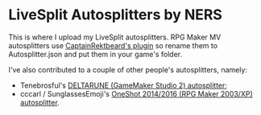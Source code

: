 # LiveSplit Autosplitters by NERS
This is where I upload my LiveSplit autosplitters.
RPG Maker MV autosplitters use [CaptainRektbeard's plugin](https://github.com/samjones246/rpgmmv-livesplit/blob/master/js/plugins/LiveSplit.js) so rename them to Autosplitter.json and put them in your game's folder.

I've also contributed to a couple of other people's autosplitters, namely:
- Tenebrosful's [DELTARUNE (GameMaker Studio 2) autosplitter](https://github.com/Tenebrosful/DELTARUNE-Livesplit.Autosplitter);
- cccarl / SunglassesEmoji's [OneShot 2014/2016 (RPG Maker 2003/XP) autosplitter](https://github.com/cccarl/OneShot-ASL).
